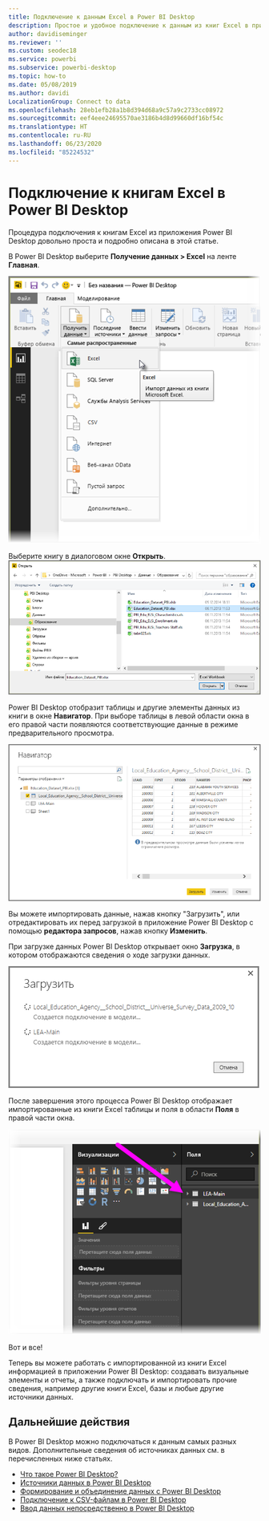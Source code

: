 ```yaml
---
title: Подключение к данным Excel в Power BI Desktop
description: Простое и удобное подключение к данным из книг Excel в приложении Power BI Desktop
author: davidiseminger
ms.reviewer: ''
ms.custom: seodec18
ms.service: powerbi
ms.subservice: powerbi-desktop
ms.topic: how-to
ms.date: 05/08/2019
ms.author: davidi
LocalizationGroup: Connect to data
ms.openlocfilehash: 28eb1efb28a1b8d394d68a9c57a9c2733cc08972
ms.sourcegitcommit: eef4eee24695570ae3186b4d8d99660df16bf54c
ms.translationtype: HT
ms.contentlocale: ru-RU
ms.lasthandoff: 06/23/2020
ms.locfileid: "85224532"
---
```

# <a name="connect-to-excel-workbooks-in-power-bi-desktop"></a>Подключение к книгам Excel в Power BI Desktop
Процедура подключения к книгам Excel из приложения Power BI Desktop довольно проста и подробно описана в этой статье.

В Power BI Desktop выберите **Получение данных > Excel** на ленте **Главная**.

![](media/desktop-connect-excel/connect_to_excel_1.png)

Выберите книгу в диалоговом окне **Открыть**.
![](media/desktop-connect-excel/connect_to_excel_2.png)

Power BI Desktop отобразит таблицы и другие элементы данных из книги в окне **Навигатор**. При выборе таблицы в левой области окна в его правой части появляются соответствующие данные в режиме предварительного просмотра.

![](media/desktop-connect-excel/connect_to_excel_3.png)

Вы можете импортировать данные, нажав кнопку "Загрузить", или отредактировать их перед загрузкой в приложение Power BI Desktop с помощью **редактора запросов**, нажав кнопку **Изменить**.

При загрузке данных Power BI Desktop открывает окно **Загрузка**, в котором отображаются сведения о ходе загрузки данных.  

![](media/desktop-connect-excel/connect_to_excel_4.png)

После завершения этого процесса Power BI Desktop отображает импортированные из книги Excel таблицы и поля в области **Поля** в правой части окна.

![](media/desktop-connect-excel/connect_to_excel_5.png)

Вот и все!

Теперь вы можете работать с импортированной из книги Excel информацией в приложении Power BI Desktop: создавать визуальные элементы и отчеты, а также подключать и импортировать прочие сведения, например другие книги Excel, базы и любые другие источники данных.

## <a name="next-steps"></a>Дальнейшие действия
В Power BI Desktop можно подключаться к данным самых разных видов. Дополнительные сведения об источниках данных см. в перечисленных ниже статьях.

* [Что такое Power BI Desktop?](../fundamentals/desktop-what-is-desktop.md)
* [Источники данных в Power BI Desktop](desktop-data-sources.md)
* [Формирование и объединение данных с Power BI Desktop](desktop-shape-and-combine-data.md)
* [Подключение к CSV-файлам в Power BI Desktop](desktop-connect-csv.md)   
* [Ввод данных непосредственно в Power BI Desktop](desktop-enter-data-directly-into-desktop.md)   
